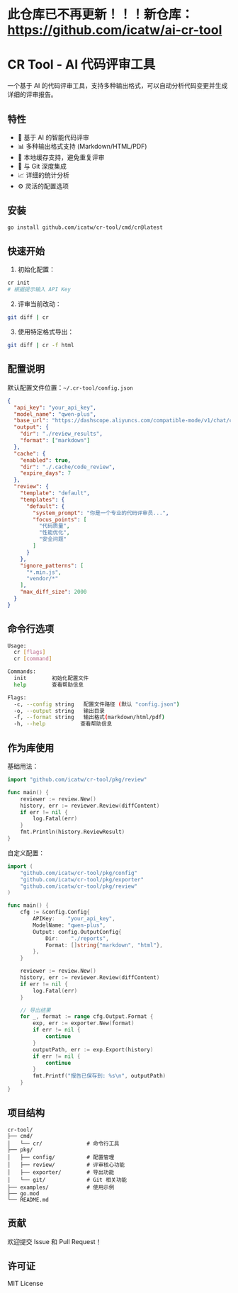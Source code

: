 # 此仓库已不再更新！！！新仓库：https://github.com/icatw/ai-cr-tool

# CR Tool - AI 代码评审工具

一个基于 AI 的代码评审工具，支持多种输出格式，可以自动分析代码变更并生成详细的评审报告。

## 特性

- 🤖 基于 AI 的智能代码评审
- 📊 多种输出格式支持 (Markdown/HTML/PDF)
- 💾 本地缓存支持，避免重复评审
- 🔄 与 Git 深度集成
- 📈 详细的统计分析
- ⚙️ 灵活的配置选项

## 安装

```bash
go install github.com/icatw/cr-tool/cmd/cr@latest
```

## 快速开始

1. 初始化配置：
```bash
cr init
# 根据提示输入 API Key
```

2. 评审当前改动：
```bash
git diff | cr
```

3. 使用特定格式导出：
```bash
git diff | cr -f html
```

## 配置说明

默认配置文件位置：`~/.cr-tool/config.json`

```json
{
  "api_key": "your_api_key",
  "model_name": "qwen-plus",
  "base_url": "https://dashscope.aliyuncs.com/compatible-mode/v1/chat/completions",
  "output": {
    "dir": "./review_results",
    "format": ["markdown"]
  },
  "cache": {
    "enabled": true,
    "dir": "./.cache/code_review",
    "expire_days": 7
  },
  "review": {
    "template": "default",
    "templates": {
      "default": {
        "system_prompt": "你是一个专业的代码评审员...",
        "focus_points": [
          "代码质量",
          "性能优化",
          "安全问题"
        ]
      }
    },
    "ignore_patterns": [
      "*.min.js",
      "vendor/*"
    ],
    "max_diff_size": 2000
  }
}
```

## 命令行选项

```bash
Usage:
  cr [flags]
  cr [command]

Commands:
  init        初始化配置文件
  help        查看帮助信息

Flags:
  -c, --config string   配置文件路径 (默认 "config.json")
  -o, --output string   输出目录
  -f, --format string   输出格式(markdown/html/pdf)
  -h, --help           查看帮助信息
```

## 作为库使用

基础用法：
```go
import "github.com/icatw/cr-tool/pkg/review"

func main() {
    reviewer := review.New()
    history, err := reviewer.Review(diffContent)
    if err != nil {
        log.Fatal(err)
    }
    fmt.Println(history.ReviewResult)
}
```

自定义配置：
```go
import (
    "github.com/icatw/cr-tool/pkg/config"
    "github.com/icatw/cr-tool/pkg/exporter"
    "github.com/icatw/cr-tool/pkg/review"
)

func main() {
    cfg := &config.Config{
        APIKey:    "your_api_key",
        ModelName: "qwen-plus",
        Output: config.OutputConfig{
            Dir:    "./reports",
            Format: []string{"markdown", "html"},
        },
    }

    reviewer := review.New()
    history, err := reviewer.Review(diffContent)
    if err != nil {
        log.Fatal(err)
    }

    // 导出结果
    for _, format := range cfg.Output.Format {
        exp, err := exporter.New(format)
        if err != nil {
            continue
        }
        outputPath, err := exp.Export(history)
        if err != nil {
            continue
        }
        fmt.Printf("报告已保存到: %s\n", outputPath)
    }
}
```

## 项目结构

```
cr-tool/
├── cmd/
│   └── cr/              # 命令行工具
├── pkg/
│   ├── config/          # 配置管理
│   ├── review/          # 评审核心功能
│   ├── exporter/        # 导出功能
│   └── git/             # Git 相关功能
├── examples/            # 使用示例
├── go.mod
└── README.md
```

## 贡献

欢迎提交 Issue 和 Pull Request！

## 许可证

MIT License
